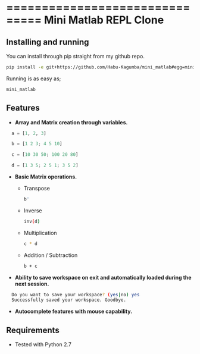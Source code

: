 ===============================
Mini Matlab REPL Clone
===============================

Installing and running
----------------------

You can install through pip straight from my github repo.

```bash
pip install -e git+https://github.com/Habu-Kagumba/mini_matlab#egg=mini_matlab
```


Running is as easy as;

```bash
mini_matlab
```

Features
--------

- **Array and Matrix creation through variables.**

```python
  a = [1, 2, 3]

  b = [1 2 3; 4 5 10]

  c = [10 30 50; 100 20 80]

  d = [1 3 5; 2 5 1; 3 5 2]
```

- **Basic Matrix operations.**
  * Transpose
    ```bash
    b'
    ```

  * Inverse
    ```bash
    inv(d)
    ```

  * Multiplication
    ```bash
    c * d
    ```
  * Addition / Subtraction
    ```bash
    b + c
    ```

- **Ability to save workspace on exit and automatically loaded during the next session.**

```bash
  Do you want to save your workspace? (yes|no) yes
  Successfully saved your workspace. Goodbye.
```

- **Autocomplete features with mouse capability.**


Requirements
------------

- Tested with Python 2.7
